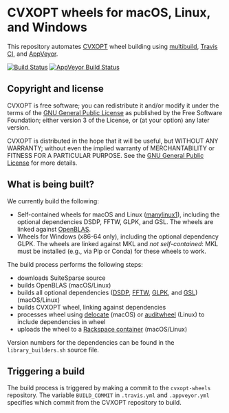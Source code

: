 # CVXOPT wheels for macOS, Linux, and Windows

This repository automates [CVXOPT](https://github/com/cvxopt/cvxopt) wheel building using [multibuild](https://github.com/matthew-brett/multibuild), [Travis CI](https://travis-ci.org/cvxopt/cvxopt-wheels), and [AppVeyor](https://ci.appveyor.com/project/martinandersen/cvxopt-wheels).

[![Build Status](https://travis-ci.org/cvxopt/cvxopt-wheels.svg?branch=master)](https://travis-ci.org/cvxopt/cvxopt-wheels)
[![AppVeyor Build Status](https://ci.appveyor.com/api/projects/status/github/martinandersen/cvxopt-wheels?branch=master&svg=true)](https://ci.appveyor.com/project/martinandersen/cvxopt-wheels)

## Copyright and license

CVXOPT is free software; you can redistribute it and/or modify it under the terms of the [GNU General Public License](http://www.gnu.org/licenses/gpl-3.0.html) as published by the Free Software Foundation; either version 3 of the License, or (at your option) any later version.

CVXOPT is distributed in the hope that it will be useful, but WITHOUT ANY WARRANTY; without even the implied warranty of MERCHANTABILITY or FITNESS FOR A PARTICULAR PURPOSE. See the [GNU General Public License](http://www.gnu.org/licenses/gpl-3.0.html) for more details.

## What is being built?

We currently build the following:

- Self-contained wheels for macOS and Linux ([manylinux1](https://www.python.org/dev/peps/pep-0513/)), including the optional dependencies DSDP, FFTW, GLPK, and GSL. The wheels are linked against [OpenBLAS](http://www.openblas.net).
- Wheels for Windows (x86-64 only), including the optional dependency GLPK. The wheels are linked against MKL and *not self-contained*: MKL must be installed (e.g., via Pip or Conda) for these wheels to work.

The build process performs the following steps:

- downloads SuiteSparse source
- builds OpenBLAS (macOS/Linux)
- builds all optional dependencies ([DSDP](http://www.mcs.anl.gov/hs/software/DSDP/), [FFTW](http://www.fftw.org), [GLPK](https://www.gnu.org/software/glpk/), and [GSL](https://www.gnu.org/software/gsl/)) (macOS/Linux)
- builds CVXOPT wheel, linking against dependencies
- processes wheel using [delocate](https://github.com/matthew-brett/delocate) (macOS) or [auditwheel](https://github.com/pypa/auditwheel) (Linux) to include dependencies in wheel
- uploads the wheel to a [Rackspace container](https://3f23b170c54c2533c070-1c8a9b3114517dc5fe17b7c3f8c63a43.ssl.cf2.rackcdn.com) (macOS/Linux)

Version numbers for the dependencies can be found in the `library_builders.sh` source file.

## Triggering a build

The build process is triggered by making a commit to the `cvxopt-wheels` repository. The variable `BUILD_COMMIT` in `.travis.yml` and `.appveyor.yml` specifies which commit from the CVXOPT repository to build.
